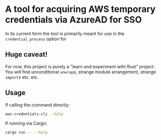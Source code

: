 # A tool for acquiring AWS temporary credentials via AzureAD for SSO

In its current form the tool is primarily meant for use in the `credential_process` option for

## Huge caveat!

For now, this project is purely a "learn and experiment wiht Rust" project. You will find
unconditional `unwrap`s, strange module arrangement, strange `import`s etc. etc.

## Usage

If calling the command directly:
```sh
aws-credentials-cli --help
```

If running via Cargo:
```sh
cargo run -- --help
```
